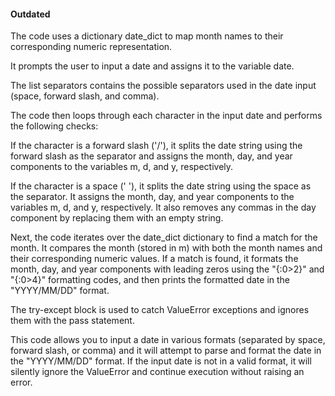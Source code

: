 #### Outdated
The code uses a dictionary date_dict to map month names to their corresponding numeric representation.

It prompts the user to input a date and assigns it to the variable date.

The list separators contains the possible separators used in the date input (space, forward slash, and comma).

The code then loops through each character in the input date and performs the following checks:

If the character is a forward slash ('/'), it splits the date string using the forward slash as the separator and assigns the month, day, and year components to the variables m, d, and y, respectively.

If the character is a space (' '), it splits the date string using the space as the separator. It assigns the month, day, and year components to the variables m, d, and y, respectively. It also removes any commas in the day component by replacing them with an empty string.

Next, the code iterates over the date_dict dictionary to find a match for the month. It compares the month (stored in m) with both the month names and their corresponding numeric values. If a match is found, it formats the month, day, and year components with leading zeros using the "{:0>2}" and "{:0>4}" formatting codes, and then prints the formatted date in the "YYYY/MM/DD" format.

The try-except block is used to catch ValueError exceptions and ignores them with the pass statement.

This code allows you to input a date in various formats (separated by space, forward slash, or comma) and it will attempt to parse and format the date in the "YYYY/MM/DD" format. If the input date is not in a valid format, it will silently ignore the ValueError and continue execution without raising an error.